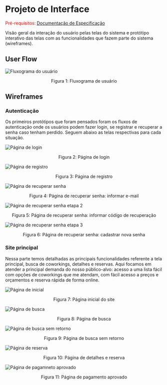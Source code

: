 
# Projeto de Interface

<span style="color:red">Pré-requisitos: <a href="2-Especificação do Projeto.md"> Documentação de Especificação</a></span>

Visão geral da interação do usuário pelas telas do sistema e protótipo interativo das telas com as funcionalidades que fazem parte do sistema (wireframes).

## User Flow

![Fluxograma do usuário](img/Fluxograma.png)
<p align="center">Figura 1: Fluxograma de usuário</p>


## Wireframes


### Autenticação
Os primeiros protótipos que foram pensados foram os fluxos de autenticação onde os usuários podem fazer login, se registrar e recuperar a senha caso tenham perdido. Seguem abaixo as telas respectivas para cada situação.

![Página de login](img/entrar.png)
<p align="center">Figura 2: Página de login</p>


![Página de registro](img/registro.png)
<p align="center">Figura 3: Página de registro</p>


![Página de recuperar senha](img/senha1.png)
<p align="center">Figura 4: Página de recuperar senha: informar e-mail</p>


![Página de recuperar senha etapa 2](img/senha2.png)
<p align="center">Figura 5: Página de recuperar senha: informar código de recuperação</p>


![Página de recuperar senha etapa 3](img/senha2.png)
<p align="center">Figura 6: Página de recuperar senha: cadastrar nova senha</p>


### Site principal
Nessa parte temos detalhadas as principais funcionalidades referente a tela principal, busca de coworkings, detalhes e reservas. Aqui focamos em atender a principal demanda do nosso público-alvo: acesso a uma lista fácil com opções de coworkings que me atendam, com fácil acesso a preços e orçamentos e reserva rápida de forma online.


![Página de inicial](img/home.png)
<p align="center">Figura 7: Página inicial do site</p>

![Página de busca](img/busca.png)
<p align="center">Figura 8: Página de busca</p>

![Página de busca sem retorno](img/busca-sem-retorno.png)
<p align="center">Figura 9: Página de busca sem retorno</p>

![Página de reserva](img/details.png)
<p align="center">Figura 10: Página de detalhes e reserva</p>

![Página de pagamneto aprovado](img/pagamento-aprovado.png)
<p align="center">Figura 11: Página de pagamento aprovado</p>
